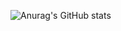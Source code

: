 ![Anurag's GitHub stats](https://github-readme-stats.vercel.app/api?username=zhengkezhou&count_private=true&include_all_commits)
